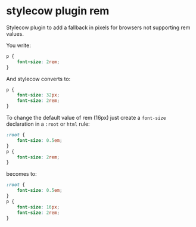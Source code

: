 stylecow plugin rem
===================

Stylecow plugin to add a fallback in pixels for browsers not supporting rem values.

You write:

```css
p {
	font-size: 2rem;
}
```

And stylecow converts to:

```css
p {
	font-size: 32px;
	font-size: 2rem;
}
```

To change the default value of rem (16px) just create a `font-size` declaration in a `:root` or `html` rule:

```css
:root {
	font-size: 0.5em;
}
p {
	font-size: 2rem;
}
```

becomes to:

```css
:root {
	font-size: 0.5em;
}
p {
	font-size: 16px;
	font-size: 2rem;
}
```